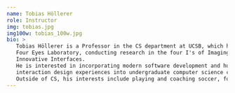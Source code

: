 ```yaml
---
name: Tobias Höllerer
role: Instructor
img: tobias.jpg
img100w: tobias_100w.jpg
bio: >
   Tobias Höllerer is a Professor in the CS department at UCSB, which he joined in 2002. He directs the 
   Four Eyes Laboratory, conducting research in the four I's of Imaging, Interaction, and 
   Innovative Interfaces.
   He is interested in incorporating modern software development and human-computer 
   interaction design experiences into undergraduate computer science courses.
   Outside of CS, his interests include playing and coaching soccer, food, hiking, and traveling.
---
```

